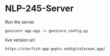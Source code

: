 # NLP-245-Server




Run the server
```
gunicorn app:app -c gunicorn_config.py
```


live version url:
```
https://starfish-app-goptv.ondigitalocean.app/
```